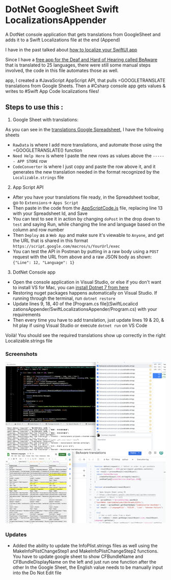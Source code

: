 # DotNet GoogleSheet Swift LocalizationsAppender
 A DotNet console application that gets translations from GoogleSheet and adds it to a Swift Localizations file at the end (Append)

I have in the past talked about [how to localize your SwiftUI app](https://docs.google.com/presentation/d/1GXwYenBwiGCInzul9nBy3BHfl1177IGX9y6i9WD8fyI/edit)

Since I have a [free app for the Deaf and Hard of Hearing called BeAware](https://deafassistant.com/app) that is translated to 25 languages, there were still some manual steps involved, the code in this file automates those as well.

 app, I created a #JavaScript AppScript API, that pulls =GOOGLETRANSLATE translations from Google Sheets. Then a #Csharp console app gets values & writes to #Swift App Code localizations files!


## Steps to use this : 

1. Google Sheet with translations:

As you can see in the [translations Google Spreadsheet](https://docs.google.com/spreadsheets/d/1ocn1WHA4--EabfJ2eEZwZjz4orCIKo18rawDiJCZVYs/edit#gid=1560650986), I have the following sheets
- `RawData` is where I add more translations, and automate those using the =GOOGLETRANSLATE() function
- `Need Help Here` is where I paste the new rows as values above the `------ APP STORE` row 
- `CodeConverter` is where I just copy and paste the row above it, and it generates the new translation needed in the format recognized by the `Localizable.strings` file

2. App Script API

- After you have your translations file ready, in the Spreadsheet toolbar, go to `Extensions`-> `Apps Script`
- Then paste in the code from the [AppScriptCode.js](AppScriptCode.js) file, replacing line 13 with your Spreadsheet Id, and Save
- You can test to see it in action by changing `doPost` in the drop down to `test` and saying Run, while changing the line and language based on the column and row number
- Then `Deploy` as a `Web App` and make sure it's viewable to `Anyone`, and get the URL that is shared in this format `https://script.google.com/macros/s/YourUrl/exec`
- You can test the API in Postman by putting in a raw body using a `POST` request with the URL from above and a raw JSON body as shown: `{"Line": 12, "Language": 1}`

3. DotNet Console app

- Open the console application in Visual Studio, or else if you don't want to install VS for Mac, you can [install Dotnet 7 from here](https://dotnet.microsoft.com/en-us/download)
- Restoring nuget packages happens automatically on Visual Studio. If running through the terminal, run `dotnet restore`
- Update lines 9, 18, 40 of the [Program.cs file](SwiftLocalicd zationsAppender/SwiftLocalizationsAppender/Program.cs) with your requirements 
- Then every time you have to add translation, just update lines 19 & 20, & hit play if using Visual Studio or execute `dotnet run` on VS Code

Voilà! You should see the required translations show up correctly in the right Localizable.strings file

### Screenshots

![Screenshot 1](Screenshots/Image1.png)
![Screenshot 2](Screenshots/Image2.png)

### Updates

* Added the ability to update the InfoPlist.strings files as well using the MakeInfoPlistChangeStep1 and MakeInfoPlistChangeStep2 functions. You have to update google sheet to show CFBundleName and CFBundleDisplayName on the left and just run one function after the other
In the Google Sheet, the English value needs to be manually input into the Do Not Edit file